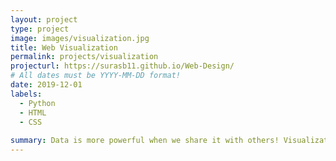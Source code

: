 ```yaml
---
layout: project
type: project
image: images/visualization.jpg
title: Web Visualization
permalink: projects/visualization
projecturl: https://surasb11.github.io/Web-Design/
# All dates must be YYYY-MM-DD format!
date: 2019-12-01
labels:
  - Python
  - HTML
  - CSS
  
summary: Data is more powerful when we share it with others! Visualization dashboard website
---
```


 

